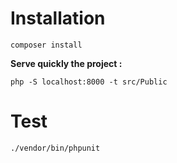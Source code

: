 # Installation 
```
composer install
```


**Serve quickly the project :**

```
php -S localhost:8000 -t src/Public

```

# Test 
```
./vendor/bin/phpunit

```